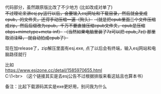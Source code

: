 代码部分，虽然跟原版比改了不少地方 (比如改成对单了)<br>
~~不过理论来讲esj.py运行以后，会要输入esj网址和下载目录，然后就会变成epub，的文件夹，还得手动压缩一遍（狗头）~~
~~（就是把epub里面三个文件压缩成zip，然后后缀改为epub，千万不要直接压缩epub文件夹，epub是压缩obps+mimetype+meta-inf）~~
~~（当然如果电脑里装了7z可以把 epub_7z() 那里取消注释， 就自动拍成epub了）~~

现在加release了，zip解压里面有esj.exe, 点了以后会有终端，输入esj网站和电脑路径就行<br>

比如<br>
https://www.esjzone.cc/detail/1585970655.html<br>
C:\1\<br>
（这个链接其实是去esj公告不过根据排版来看这姑且也算本书）<br>

备注：比起下载源码其实是exe更好用，别问我为什么<br>
